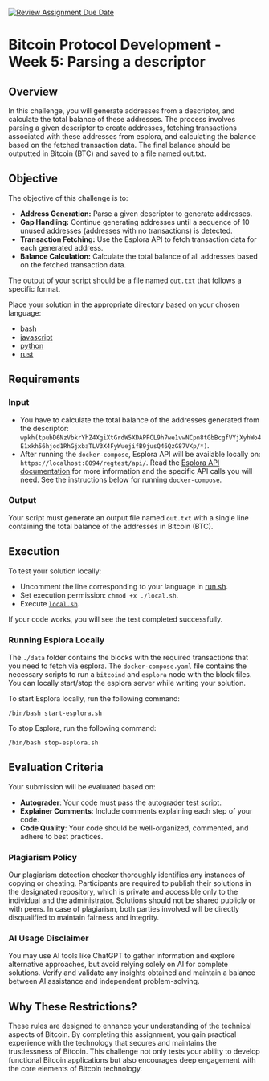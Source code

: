 [![Review Assignment Due Date](https://classroom.github.com/assets/deadline-readme-button-22041afd0340ce965d47ae6ef1cefeee28c7c493a6346c4f15d667ab976d596c.svg)](https://classroom.github.com/a/6qTnwRGa)
# Bitcoin Protocol Development - Week 5: Parsing a descriptor

## Overview
In this challenge, you will generate addresses from a descriptor, and calculate the total balance of these addresses.
The process involves parsing a given descriptor to create addresses,
fetching transactions associated with these addresses from esplora,
and calculating the balance based on the fetched transaction data.
The final balance should be outputted in Bitcoin (BTC) and saved to a file named out.txt.

## Objective
The objective of this challenge is to:
- **Address Generation:** Parse a given descriptor to generate addresses.
- **Gap Handling:** Continue generating addresses until a sequence of 10 unused addresses (addresses with no transactions) is detected.
- **Transaction Fetching:** Use the Esplora API to fetch transaction data for each generated address.
- **Balance Calculation:** Calculate the total balance of all addresses based on the fetched transaction data.

The output of your script should be a file named `out.txt` that follows a specific format.

Place your solution in the appropriate directory based on your chosen language:
- [bash](./bash/solution.sh)
- [javascript](./javascript/index.js)
- [python](./python/main.py)
- [rust](./rust/src/main.rs)

## Requirements
### Input
- You have to calculate the total balance of the addresses generated from the descriptor: `wpkh(tpubD6NzVbkrYhZ4XgiXtGrdW5XDAPFCL9h7we1vwNCpn8tGbBcgfVYjXyhWo4E1xkh56hjod1RhGjxbaTLV3X4FyWuejifB9jusQ46QzG87VKp/*)`.
- After running the `docker-compose`, Esplora API will be available locally on: `https://localhost:8094/regtest/api/`. Read the [Esplora API documentation](https://github.com/Blockstream/esplora/blob/master/API.md) for more information and the specific API calls you will need. See the instructions below for running `docker-compose`.

### Output
Your script must generate an output file named `out.txt` with a single line containing the total balance of the addresses in Bitcoin (BTC).

## Execution
To test your solution locally:
- Uncomment the line corresponding to your language in [run.sh](./run.sh).
- Set execution permission: `chmod +x ./local.sh`.
- Execute [`local.sh`](./local.sh).

If your code works, you will see the test completed successfully.

### Running Esplora Locally
The `./data` folder contains the blocks with the required transactions that you need to fetch via esplora.
The `docker-compose.yaml` file contains the necessary scripts to run a `bitcoind` and `esplora` node with the block files. You can locally start/stop the esplora server while writing your solution.

To start Esplora locally, run the following command:
```
/bin/bash start-esplora.sh
```

To stop Esplora, run the following command:
```
/bin/bash stop-esplora.sh
```

## Evaluation Criteria
Your submission will be evaluated based on:
- **Autograder**: Your code must pass the autograder [test script](./test/sanity-checks.spec.ts).
- **Explainer Comments**: Include comments explaining each step of your code.
- **Code Quality**: Your code should be well-organized, commented, and adhere to best practices.

### Plagiarism Policy
Our plagiarism detection checker thoroughly identifies any instances of copying or cheating. Participants are required to publish their solutions in the designated repository, which is private and accessible only to the individual and the administrator. Solutions should not be shared publicly or with peers. In case of plagiarism, both parties involved will be directly disqualified to maintain fairness and integrity.

### AI Usage Disclaimer
You may use AI tools like ChatGPT to gather information and explore alternative approaches, but avoid relying solely on AI for complete solutions. Verify and validate any insights obtained and maintain a balance between AI assistance and independent problem-solving.

## Why These Restrictions?
These rules are designed to enhance your understanding of the technical aspects of Bitcoin. By completing this assignment, you gain practical experience with the technology that secures and maintains the trustlessness of Bitcoin. This challenge not only tests your ability to develop functional Bitcoin applications but also encourages deep engagement with the core elements of Bitcoin technology.